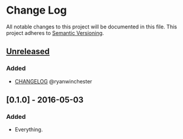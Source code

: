 # Change Log
All notable changes to this project will be documented in this file.
This project adheres to [Semantic Versioning](http://semver.org/).

## [Unreleased]
### Added
- [CHANGELOG](http://keepachangelog.com/) @ryanwinchester

## [0.1.0] - 2016-05-03
### Added
- Everything.

[Unreleased]: https://github.com/flashtag/flashtag/compare/v0.1.0...HEAD